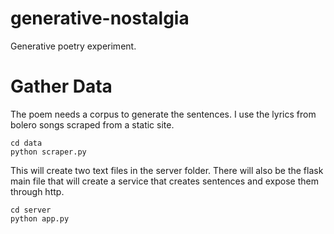# generative-nostalgia

Generative poetry experiment.

# Gather Data

The poem needs a corpus to generate the sentences. I use the lyrics from bolero songs scraped from a static site.

```
cd data
python scraper.py
```

This will create two text files in the server folder. There will also be the flask main file that will create a service that creates sentences and expose them through http.

```
cd server
python app.py
```

